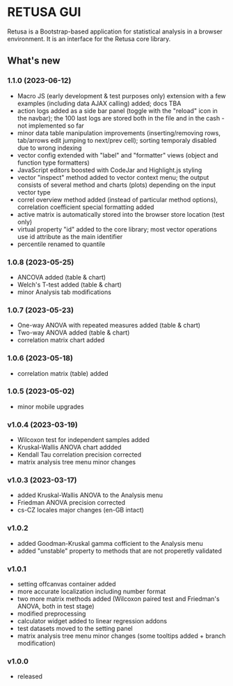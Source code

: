 # RETUSA GUI

Retusa is a Bootstrap-based application for statistical analysis in a browser environment. It is an interface for the Retusa core library.

## What's new

### 1.1.0 (2023-06-12)

- Macro JS (early development & test purposes only) extension with a few examples (including data AJAX calling) added; docs TBA
- action logs added as a side bar panel (toggle with the "reload" icon in the navbar); the 100 last logs are stored both in the file and in the cash - not implemented so far
- minor data table manipulation improvements (inserting/removing rows, tab/arrows edit jumping to next/prev cell); sorting temporaly disabled due to wrong indexing
- vector config extended with "label" and "formatter" views (object and function type formatters)
- JavaScript editors boosted with CodeJar and Highlight.js styling
- vector "inspect" method added to vector context menu; the output consists of several method and charts (plots) depending on the input vector type
- correl overview method added (instead of particular method options), correlation coefficient special formatting added
- active matrix is automatically stored into the browser store location (test only)
- virtual property "id" added to the core library; most vector operations use id attribute as the main identifier
- percentile renamed to quantile

### 1.0.8 (2023-05-25)

- ANCOVA added (table & chart)
- Welch's T-test added (table & chart)
- minor Analysis tab modifications

### 1.0.7 (2023-05-23)

- One-way ANOVA with repeated measures added (table & chart)
- Two-way ANOVA added (table & chart)
- correlation matrix chart added

### 1.0.6 (2023-05-18)

- correlation matrix (table) added

### 1.0.5 (2023-05-02)

- minor mobile upgrades

### v1.0.4 (2023-03-19)

- Wilcoxon test for independent samples added
- Kruskal-Wallis ANOVA chart addded
- Kendall Tau correlation precision corrected
- matrix analysis tree menu minor changes

### v1.0.3 (2023-03-17)

- added Kruskal-Wallis ANOVA to the Analysis menu
- Friedman ANOVA precision corrected
- cs-CZ locales major changes (en-GB intact)

### v1.0.2

- added Goodman-Kruskal gamma cofficient to the Analysis menu
- added "unstable" property to methods that are not properetly validated

### v1.0.1

- setting offcanvas container added
- more accurate localization including number format
- two more matrix methods added (Wilcoxon paired test and Friedman's ANOVA, both in test stage)
- modified preprocessing
- calculator widget added to linear regression addons
- test datasets moved to the setting panel
- matrix analysis tree menu minor changes (some tooltips added + branch modification)

### v1.0.0

- released
